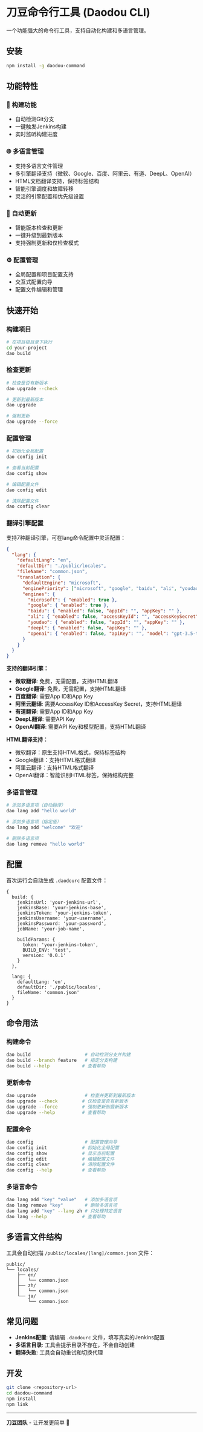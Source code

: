 # 刀豆命令行工具 (Daodou CLI)

一个功能强大的命令行工具，支持自动化构建和多语言管理。

## 安装

```bash
npm install -g daodou-command
```

## 功能特性

### 🚀 构建功能
- 自动检测Git分支
- 一键触发Jenkins构建
- 实时监听构建进度

### 🌐 多语言管理
- 支持多语言文件管理
- 多引擎翻译支持（微软、Google、百度、阿里云、有道、DeepL、OpenAI）
- HTML文档翻译支持，保持标签结构
- 智能引擎调度和故障转移
- 灵活的引擎配置和优先级设置

### 🔄 自动更新
- 智能版本检查和更新
- 一键升级到最新版本
- 支持强制更新和仅检查模式

### ⚙️ 配置管理
- 全局配置和项目配置支持
- 交互式配置向导
- 配置文件编辑和管理

## 快速开始

### 构建项目
```bash
# 在项目根目录下执行
cd your-project
dao build
```

### 检查更新
```bash
# 检查是否有新版本
dao upgrade --check

# 更新到最新版本
dao upgrade

# 强制更新
dao upgrade --force
```

### 配置管理
```bash
# 初始化全局配置
dao config init

# 查看当前配置
dao config show

# 编辑配置文件
dao config edit

# 清除配置文件
dao config clear
```

### 翻译引擎配置
支持7种翻译引擎，可在lang命令配置中灵活配置：

```json
{
  "lang": {
    "defaultLang": "en",
    "defaultDir": "./public/locales",
    "fileName": "common.json",
    "translation": {
      "defaultEngine": "microsoft",
      "enginePriority": ["microsoft", "google", "baidu", "ali", "youdao", "deepl", "openai"],
      "engines": {
        "microsoft": { "enabled": true },
        "google": { "enabled": true },
        "baidu": { "enabled": false, "appId": "", "appKey": "" },
        "ali": { "enabled": false, "accessKeyId": "", "accessKeySecret": "" },
        "youdao": { "enabled": false, "appId": "", "appKey": "" },
        "deepl": { "enabled": false, "apiKey": "" },
        "openai": { "enabled": false, "apiKey": "", "model": "gpt-3.5-turbo" }
      }
    }
  }
}
```

**支持的翻译引擎：**
- **微软翻译**: 免费，无需配置，支持HTML翻译
- **Google翻译**: 免费，无需配置，支持HTML翻译
- **百度翻译**: 需要App ID和App Key
- **阿里云翻译**: 需要AccessKey ID和AccessKey Secret，支持HTML翻译
- **有道翻译**: 需要App ID和App Key
- **DeepL翻译**: 需要API Key
- **OpenAI翻译**: 需要API Key和模型配置，支持HTML翻译

**HTML翻译支持：**
- 微软翻译：原生支持HTML格式，保持标签结构
- Google翻译：支持HTML格式翻译
- 阿里云翻译：支持HTML格式翻译
- OpenAI翻译：智能识别HTML标签，保持结构完整

### 多语言管理
```bash
# 添加多语言项（自动翻译）
dao lang add "hello world"

# 添加多语言项（指定值）
dao lang add "welcome" "欢迎"

# 删除多语言项
dao lang remove "hello world"
```

## 配置

首次运行会自动生成 `.daodourc` 配置文件：

```json5
{
  build: {
    jenkinsUrl: 'your-jenkins-url',
    jenkinsBase: 'your-jenkins-base',
    jenkinsToken: 'your-jenkins-token',
    jenkinsUsername: 'your-username',
    jenkinsPassword: 'your-password',
    jobName: 'your-job-name',

    buildParams: {
      token: 'your-jenkins-token',
      BUILD_ENV: 'test',
      version: '0.0.1'
    }
  },
  
  lang: {
    defaultLang: 'en',
    defaultDir: './public/locales',
    fileName: 'common.json'
  }
}
```

## 命令用法

### 构建命令
```bash
dao build                    # 自动检测分支并构建
dao build --branch feature   # 指定分支构建
dao build --help            # 查看帮助
```

### 更新命令
```bash
dao upgrade                  # 检查并更新到最新版本
dao upgrade --check         # 仅检查是否有新版本
dao upgrade --force         # 强制更新到最新版本
dao upgrade --help          # 查看帮助
```

### 配置命令
```bash
dao config                   # 配置管理向导
dao config init             # 初始化全局配置
dao config show             # 显示当前配置
dao config edit             # 编辑配置文件
dao config clear            # 清除配置文件
dao config --help           # 查看帮助
```

### 多语言命令
```bash
dao lang add "key" "value"   # 添加多语言项
dao lang remove "key"        # 删除多语言项
dao lang add "key" --lang zh # 只处理特定语言
dao lang --help             # 查看帮助
```

## 多语言文件结构

工具会自动扫描 `/public/locales/[lang]/common.json` 文件：

```
public/
└── locales/
    ├── en/
    │   └── common.json
    ├── zh/
    │   └── common.json
    └── ja/
        └── common.json
```

## 常见问题

- **Jenkins配置**: 请编辑 `.daodourc` 文件，填写真实的Jenkins配置
- **多语言目录**: 工具会提示目录不存在，不会自动创建
- **翻译失败**: 工具会自动重试和切换代理

## 开发

```bash
git clone <repository-url>
cd daodou-command
npm install
npm link
```

---

**刀豆团队** - 让开发更简单 🚀